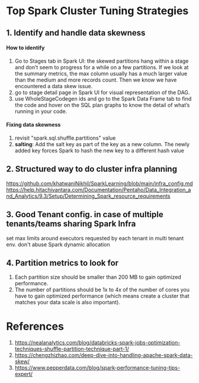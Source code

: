 # Top Spark Cluster Tuning Strategies
## 1. Identify and handle data skewness
#### How to identify
1. Go to Stages tab in Spark UI: the skewed partitions hang within a stage and don’t seem to progress for a while on a few partitions. If we look at the summary metrics, the max column usually has a much larger value than the medium and more records count. Then we know we have encountered a data skew issue.
2. go to stage detail page in Spark UI for visual representation of the DAG. 
3. use WholeStageCodegen ids and go to the Spark Data Frame tab to find the code and hover on the SQL plan graphs to know the detail of what’s running in your code.

#### Fixing data skewness
1. revisit "spark.sql.shuffle.partitions" value
2. **salting**: Add the salt key as part of the key as a new column. The newly added key forces Spark to hash the new key to a different hash value

## 2. Structured way to do cluster infra planning
https://github.com/khatwaniNikhil/SparkLearning/blob/main/infra_config.md
https://help.hitachivantara.com/Documentation/Pentaho/Data_Integration_and_Analytics/9.3/Setup/Determining_Spark_resource_requirements

## 3. Good Tenant config. in case of multiple tenants/teams sharing Spark Infra
set max limits around executors requested by each tenant in multi tenant env. don't abuse Spark dynamic allocation

## 4. Partition metrics to look for
1. Each partition size should be smaller than 200 MB to gain optimized performance.
2. The number of partitions should be 1x to 4x of the number of cores you have to gain optimized performance (which means create a cluster that matches your data scale is also important).


# References
1. https://nealanalytics.com/blog/databricks-spark-jobs-optimization-techniques-shuffle-partition-technique-part-1/
2. https://chengzhizhao.com/deep-dive-into-handling-apache-spark-data-skew/
3. https://www.pepperdata.com/blog/spark-performance-tuning-tips-expert/
